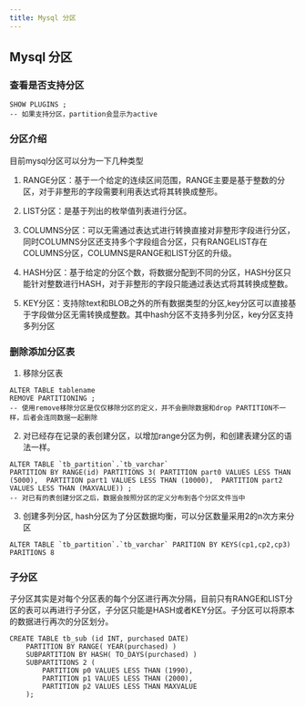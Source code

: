 ```yaml
---
title: Mysql 分区
---
```

## Mysql 分区

### 查看是否支持分区
```
SHOW PLUGINS ;
-- 如果支持分区，partition会显示为active
```

### 分区介绍
目前mysql分区可以分为一下几种类型
1. RANGE分区：基于一个给定的连续区间范围，RANGE主要是基于整数的分区，对于非整形的字段需要利用表达式将其转换成整形。

2. LIST分区：是基于列出的枚举值列表进行分区。

3. COLUMNS分区：可以无需通过表达式进行转换直接对非整形字段进行分区，同时COLUMNS分区还支持多个字段组合分区，只有RANGELIST存在COLUMNS分区，COLUMNS是RANGE和LIST分区的升级。

4. HASH分区：基于给定的分区个数，将数据分配到不同的分区，HASH分区只能针对整数进行HASH，对于非整形的字段只能通过表达式将其转换成整数。

5. KEY分区：支持除text和BLOB之外的所有数据类型的分区,key分区可以直接基于字段做分区无需转换成整数。其中hash分区不支持多列分区，key分区支持多列分区

### 删除添加分区表
1. 移除分区表
```
ALTER TABLE tablename
REMOVE PARTITIONING ;
-- 使用remove移除分区是仅仅移除分区的定义，并不会删除数据和drop PARTITION不一样，后者会连同数据一起删除
```
2. 对已经存在记录的表创建分区，以增加range分区为例，和创建表建分区的语法一样。
```
ALTER TABLE `tb_partition`.`tb_varchar` 
PARTITION BY RANGE(id) PARTITIONS 3( PARTITION part0 VALUES LESS THAN (5000),  PARTITION part1 VALUES LESS THAN (10000),  PARTITION part2 VALUES LESS THAN (MAXVALUE)) ;
-- 对已有的表创建分区之后，数据会按照分区的定义分布到各个分区文件当中
```
3. 创建多列分区, hash分区为了分区数据均衡，可以分区数量采用2的n次方来分区
```
ALTER TABLE `tb_partition`.`tb_varchar` PARITION BY KEYS(cp1,cp2,cp3) PARITIONS 8 
```

### 子分区
子分区其实是对每个分区表的每个分区进行再次分隔，目前只有RANGE和LIST分区的表可以再进行子分区，子分区只能是HASH或者KEY分区。子分区可以将原本的数据进行再次的分区划分。
```
CREATE TABLE tb_sub (id INT, purchased DATE)
    PARTITION BY RANGE( YEAR(purchased) )
    SUBPARTITION BY HASH( TO_DAYS(purchased) )
    SUBPARTITIONS 2 (
        PARTITION p0 VALUES LESS THAN (1990),
        PARTITION p1 VALUES LESS THAN (2000),
        PARTITION p2 VALUES LESS THAN MAXVALUE
    );
```